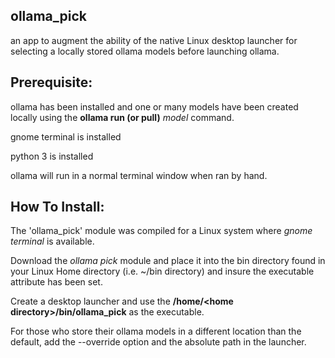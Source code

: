 ## ollama_pick
an app to augment the ability of the native Linux desktop launcher for selecting a locally stored ollama models before launching ollama.

## Prerequisite:

ollama has been installed and one or many models have been created locally using the **ollama run (or pull)** *model* command.

gnome terminal is installed

python 3 is installed

ollama will run in a normal terminal window when ran by hand.

## How To Install:

The 'ollama_pick' module was compiled for a Linux system where *gnome terminal* is available.

Download the *ollama pick* module and place it into the bin directory found in your Linux Home directory (i.e. ~/bin directory) and insure the executable attribute has been set.

Create a desktop launcher and use the **\/home/<home directory\>/bin/ollama_pick** as the executable.

For those who store their ollama models in a different location than the default, add the --override option and the absolute path in the launcher.
